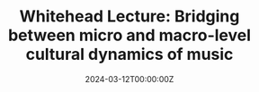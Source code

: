 ---
# Documentation: https://wowchemy.com/docs/managing-content/

title: "Whitehead Lecture: Bridging between micro and macro-level cultural dynamics of music"
summary: 
authors: []
tags: []
categories: []
date: "2024-03-12T00:00:00Z"
lastmod: "2023-03-12T00:00:00Z"


# Optional external URL for project (replaces project detail page).
external_link: hhttps://www.gold.ac.uk/calendar/?id=14884

# Featured image
# To use, add an image named `featured.jpg/png` to your page's folder.
# Focal points: Smart, Center, TopLeft, Top, TopRight, Left, Right, BottomLeft, Bottom, BottomRight.
image:
  caption:
  focal_point: ""
  preview_only: false

# Custom links (optional).
#   Uncomment and edit lines below to show custom links.

url_code: ""
url_pdf: ""
url_slides: ""
url_video: ""

# Slides (optional).
#   Associate this project with Markdown slides.
#   Simply enter your slide deck's filename without extension.
#   E.g. `slides = "example-slides"` references `content/slides/example-slides.md`.
#   Otherwise, set `slides = ""`.
slides: ""
---